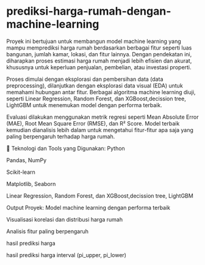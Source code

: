 # prediksi-harga-rumah-dengan-machine-learning

Proyek ini bertujuan untuk membangun model machine learning yang mampu memprediksi harga rumah berdasarkan berbagai fitur seperti luas bangunan, jumlah kamar, lokasi, dan fitur lainnya. Dengan pendekatan ini, diharapkan proses estimasi harga rumah menjadi lebih efisien dan akurat, khususnya untuk keperluan penjualan, pembelian, atau investasi properti.

Proses dimulai dengan eksplorasi dan pembersihan data (data preprocessing), dilanjutkan dengan eksplorasi data visual (EDA) untuk memahami hubungan antar fitur. Berbagai algoritma machine learning diuji, seperti Linear Regression, Random Forest, dan XGBoost,decission tree, LightGBM untuk menemukan model dengan performa terbaik.

Evaluasi dilakukan menggunakan metrik regresi seperti Mean Absolute Error (MAE), Root Mean Square Error (RMSE), dan R² Score. Model terbaik kemudian dianalisis lebih dalam untuk mengetahui fitur-fitur apa saja yang paling berpengaruh terhadap harga rumah.

🔧 Teknologi dan Tools yang Digunakan:
Python

Pandas, NumPy

Scikit-learn

Matplotlib, Seaborn

Linear Regression, Random Forest, dan XGBoost,decission tree, LightGBM 

Output Proyek:
Model machine learning dengan performa terbaik

Visualisasi korelasi dan distribusi harga rumah

Analisis fitur paling berpengaruh

hasil prediksi harga

hasil prediksi harga interval (pi_upper, pi_lower)
